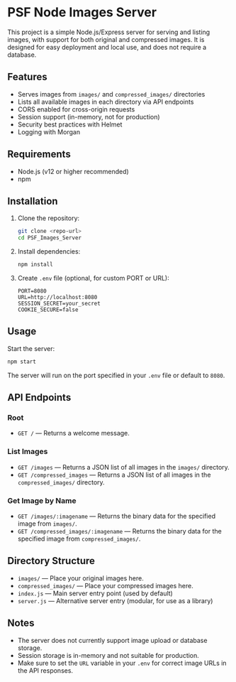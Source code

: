 # PSF Node Images Server

This project is a simple Node.js/Express server for serving and listing images, with support for both original and compressed images. It is designed for easy deployment and local use, and does not require a database.

## Features

- Serves images from `images/` and `compressed_images/` directories
- Lists all available images in each directory via API endpoints
- CORS enabled for cross-origin requests
- Session support (in-memory, not for production)
- Security best practices with Helmet
- Logging with Morgan

## Requirements

- Node.js (v12 or higher recommended)
- npm

## Installation

1. Clone the repository:
	```bash
	git clone <repo-url>
	cd PSF_Images_Server
	```
2. Install dependencies:
	```bash
	npm install
	```
3. Create `.env` file (optional, for custom PORT or URL):
	```env
	PORT=8080
	URL=http://localhost:8080
	SESSION_SECRET=your_secret
	COOKIE_SECURE=false
	```

## Usage

Start the server:

```bash
npm start
```

The server will run on the port specified in your `.env` file or default to `8080`.

## API Endpoints

### Root

- `GET /` — Returns a welcome message.

### List Images

- `GET /images` — Returns a JSON list of all images in the `images/` directory.
- `GET /compressed_images` — Returns a JSON list of all images in the `compressed_images/` directory.

### Get Image by Name

- `GET /images/:imagename` — Returns the binary data for the specified image from `images/`.
- `GET /compressed_images/:imagename` — Returns the binary data for the specified image from `compressed_images/`.

## Directory Structure

- `images/` — Place your original images here.
- `compressed_images/` — Place your compressed images here.
- `index.js` — Main server entry point (used by default)
- `server.js` — Alternative server entry (modular, for use as a library)

## Notes

- The server does not currently support image upload or database storage.
- Session storage is in-memory and not suitable for production.
- Make sure to set the `URL` variable in your `.env` for correct image URLs in the API responses.
